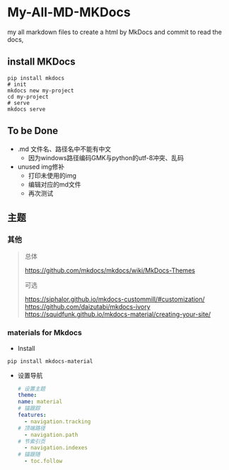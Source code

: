 # My-All-MD-MKDocs

my all markdown files to create 
a html by MkDocs and commit to read the docs, 

##  install MKDocs

``` shell
pip install mkdocs
# init
mkdocs new my-project
cd my-project
# serve
mkdocs serve
```
## To be Done
- .md 文件名、路径名中不能有中文
  - 因为windows路径编码GMK与python的utf-8冲突、乱码
- unused img修补
  - 打印未使用的img
  - 编辑对应的md文件
  - 再次测试

## 主题

### 其他

> 总体
> 
> https://github.com/mkdocs/mkdocs/wiki/MkDocs-Themes
> 
> 可选
> 
> https://siphalor.github.io/mkdocs-custommill/#customization/
> https://github.com/daizutabi/mkdocs-ivory
> https://squidfunk.github.io/mkdocs-material/creating-your-site/
> 
>

### materials for Mkdocs

- Install

```shell
pip install mkdocs-material
```

- 设置导航
  ```yaml
  # 设置主题
  theme:
  name: material
  # 锚跟踪
  features:
    - navigation.tracking      
  # 顶端路径
    - navigation.path
  # 节索引页
    - navigation.indexes
  # 锚跟随
    - toc.follow
  ```